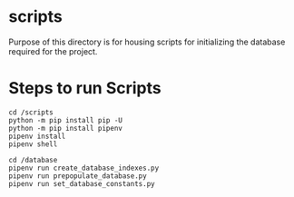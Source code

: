 # scripts
Purpose of this directory is for housing scripts for initializing the database required for the project.

# Steps to run Scripts
```
cd /scripts
python -m pip install pip -U
python -m pip install pipenv
pipenv install
pipenv shell

cd /database
pipenv run create_database_indexes.py
pipenv run prepopulate_database.py
pipenv run set_database_constants.py
```
